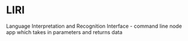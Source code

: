 # LIRI
Language Interpretation and Recognition Interface - command line node app which takes in parameters and returns data
